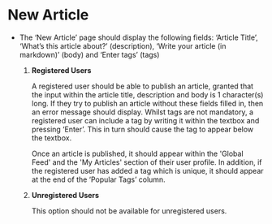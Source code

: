 # New Article

- The ‘New Article’ page should display the following fields: ‘Article Title’, ‘What’s this article about?’ (description),  ‘Write your article (in markdown)’ (body) and ‘Enter tags’ (tags)

   1. **Registered Users**

      A registered user should be able to publish an article, granted that the input within the article title, description and body is 1 character(s) long. If they try to publish an article without these fields filled in, then an error message should display. Whilst tags are not mandatory, a registered user can include a tag by writing it within the textbox and pressing ‘Enter’. This in turn should cause the tag to appear below the textbox.

      Once an article is published, it should appear within the 'Global Feed' and the 'My Articles' section of their user profile. In addition, if the registered user has added a tag which is unique, it should appear at the end of the ‘Popular Tags’ column.

   1. **Unregistered Users**

      This option should not be available for unregistered users.
